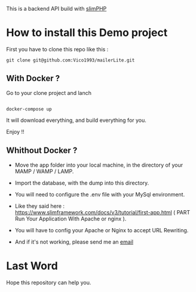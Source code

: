 This is a backend API build with [slimPHP](https://www.slimframework.com/)

# How to install this Demo project

First you have to clone this repo like this : 

```
git clone git@github.com:Vico1993/mailerLite.git

```

## With Docker ?

Go to your clone project and lanch 

```

docker-compose up

```

It will download everything, and build everything for you. 

Enjoy !! 


## Whithout Docker ? 

- Move the app folder into your local machine, in the directory of your MAMP / WAMP / LAMP.

- Import the database, with the dump into this directory.

- You will need to configure the .env file with your MySql environment.

- Like they said here : https://www.slimframework.com/docs/v3/tutorial/first-app.html ( PART Run Your Application With Apache or nginx ). 
- You will have to config your Apache or Nginx to accept URL Rewriting.

- And if it's not working, please send me an [email](mailto:victor.piolin@gmail.com)

# Last Word

Hope this repository can help you.
